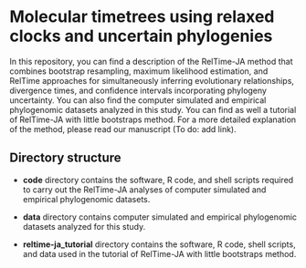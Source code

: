 # Molecular timetrees using relaxed clocks and uncertain phylogenies

In this repository, you can find a description of the RelTime-JA method that combines bootstrap resampling, maximum likelihood estimation, and RelTime approaches for simultaneously inferring evolutionary relationships, divergence times, and confidence intervals incorporating phylogeny uncertainty. You can also find the computer simulated and empirical phylogenomic datasets analyzed in this study. You can find as well a tutorial of RelTime-JA with little bootstraps method. For a more detailed explanation of the method, please read our manuscript (To do: add link).


## Directory structure

   * **code** directory contains the software, R code, and shell scripts required to carry out the RelTime-JA analyses of computer simulated and empirical phylogenomic datasets.
   
   * **data** directory contains computer simulated and empirical phylogenomic datasets analyzed for this study.
   
   * **reltime-ja_tutorial** directory contains the software, R code, shell scripts, and data used in the tutorial of RelTime-JA with little bootstraps method.
